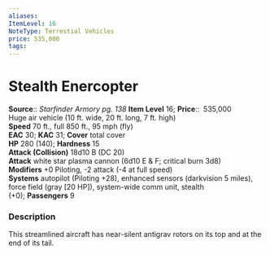 ```yaml
---
aliases: 
ItemLevel: 16
NoteType: Terrestial Vehicles
price: 535,000
tags: 
---
```


# Stealth Enercopter

**Source**:: _Starfinder Armory pg. 138_
**Item Level** 16;
**Price**::  535,000  
Huge air vehicle (10 ft. wide, 20 ft. long, 7 ft. high)  
**Speed** 70 ft., full 850 ft., 95 mph (fly)  
**EAC** 30; **KAC** 31; **Cover** total cover  
**HP** 280 (140); **Hardness** 15  
**Attack (Collision)** 18d10 B (DC 20)  
**Attack** white star plasma cannon (6d10 E & F; critical burn 3d8)  
**Modifiers** +0 Piloting, -2 attack (-4 at full speed)  
**Systems** autopilot (Piloting +28), enhanced sensors (darkvision 5 miles), force field (gray [20 HP]), system-wide comm unit, stealth (+0); **Passengers** 9  

### Description

This streamlined aircraft has near-silent antigrav rotors on its top and at the end of its tail.
